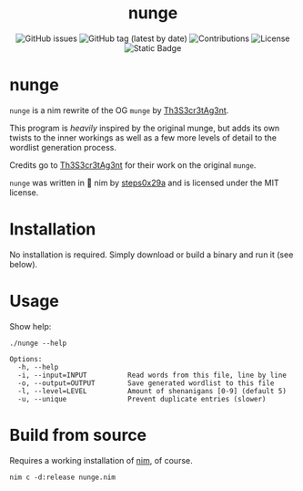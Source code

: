 <h1 align="center">
  	nunge
</h1>

<p align="center">
    <img alt="GitHub issues" src="https://img.shields.io/github/issues/steps0x29a/nunge?style=plastic">
    <img alt="GitHub tag (latest by date)" src="https://img.shields.io/github/v/tag/steps0x29a/nunge?style=plastic">
    <img alt="Contributions" src="https://img.shields.io/badge/contributions-welcome-brightgreen?style=plastic">
    <img alt="License" src="https://img.shields.io/github/license/steps0x29a/nunge?style=plastic">
    <img alt="Static Badge" src="https://img.shields.io/badge/version-0.2.0-green?style=plastic">

</p>

# nunge

`nunge` is a nim rewrite of the OG `munge` by [Th3S3cr3tAg3nt](https://github.com/Th3S3cr3tAg3nt/Munge).

This program is *heavily* inspired by the original munge, but adds its own twists to the inner workings as well as a few more levels of detail to the wordlist generation process.

Credits go to [Th3S3cr3tAg3nt](https://github.com/Th3S3cr3tAg3nt) for their work on the original `munge`.

`nunge` was written in 👑 nim by [steps0x29a](https://github.com/steps0x29a) and is licensed under the MIT license.

# Installation
No installation is required. Simply download or build a binary and run it (see below).

# Usage
Show help:

```
./nunge --help

Options:
  -h, --help
  -i, --input=INPUT          Read words from this file, line by line
  -o, --output=OUTPUT        Save generated wordlist to this file
  -l, --level=LEVEL          Amount of shenanigans [0-9] (default 5)
  -u, --unique               Prevent duplicate entries (slower)

```

# Build from source
Requires a working installation of [nim](https://nim-lang.org/install.html), of course.

```
nim c -d:release nunge.nim
```
